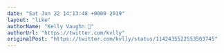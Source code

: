 ```yaml
---
date: "Sat Jun 22 14:13:48 +0000 2019"
layout: "like"
authorName: "Kelly Vaughn 🐞"
authorUrl: "https://twitter.com/kvlly"
originalPost: "https://twitter.com/kvlly/status/1142435522553503745"
---
```

